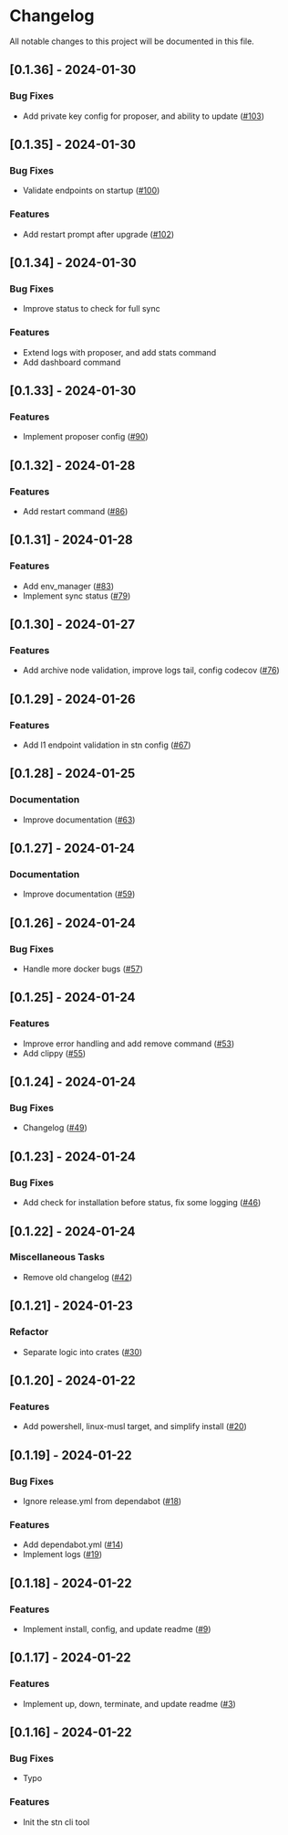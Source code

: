 # Changelog

All notable changes to this project will be documented in this file.

## [0.1.36] - 2024-01-30

### Bug Fixes

- Add private key config for proposer, and ability to update ([#103](https://github.com/d1onys1us/stn/pull/103))

<!-- generated by git-cliff -->
## [0.1.35] - 2024-01-30

### Bug Fixes

- Validate endpoints on startup ([#100](https://github.com/d1onys1us/stn/pull/100))

### Features

- Add restart prompt after upgrade ([#102](https://github.com/d1onys1us/stn/pull/102))

<!-- generated by git-cliff -->
## [0.1.34] - 2024-01-30

### Bug Fixes

- Improve status to check for full sync

### Features

- Extend logs with proposer, and add stats command
- Add dashboard command

<!-- generated by git-cliff -->
## [0.1.33] - 2024-01-30

### Features

- Implement proposer config ([#90](https://github.com/d1onys1us/stn/pull/90))

<!-- generated by git-cliff -->
## [0.1.32] - 2024-01-28

### Features

- Add restart command ([#86](https://github.com/d1onys1us/stn/pull/86))

<!-- generated by git-cliff -->
## [0.1.31] - 2024-01-28

### Features

- Add env_manager ([#83](https://github.com/d1onys1us/stn/pull/83))
- Implement sync status ([#79](https://github.com/d1onys1us/stn/pull/79))

<!-- generated by git-cliff -->
## [0.1.30] - 2024-01-27

### Features

- Add archive node validation, improve logs tail, config codecov ([#76](https://github.com/d1onys1us/stn/pull/76))

<!-- generated by git-cliff -->
## [0.1.29] - 2024-01-26

### Features

- Add l1 endpoint validation in stn config ([#67](https://github.com/d1onys1us/stn/pull/67))

<!-- generated by git-cliff -->
## [0.1.28] - 2024-01-25

### Documentation

- Improve documentation ([#63](https://github.com/d1onys1us/stn/pull/63))

<!-- generated by git-cliff -->
## [0.1.27] - 2024-01-24

### Documentation

- Improve documentation ([#59](https://github.com/d1onys1us/stn/pull/59))

<!-- generated by git-cliff -->
## [0.1.26] - 2024-01-24

### Bug Fixes

- Handle more docker bugs ([#57](https://github.com/d1onys1us/stn/pull/57))

<!-- generated by git-cliff -->
## [0.1.25] - 2024-01-24

### Features

- Improve error handling and add remove command ([#53](https://github.com/d1onys1us/stn/pull/53))
- Add clippy ([#55](https://github.com/d1onys1us/stn/pull/55))

<!-- generated by git-cliff -->
## [0.1.24] - 2024-01-24

### Bug Fixes

- Changelog ([#49](https://github.com/d1onys1us/stn/pull/49))

<!-- generated by git-cliff -->
## [0.1.23] - 2024-01-24

### Bug Fixes

- Add check for installation before status, fix some logging ([#46](https://github.com/d1onys1us/stn/pull/46))

<!-- generated by git-cliff -->
## [0.1.22] - 2024-01-24

### Miscellaneous Tasks

- Remove old changelog ([#42](https://github.com/d1onys1us/stn/pull/42))

<!-- generated by git-cliff -->
## [0.1.21] - 2024-01-23

### Refactor

- Separate logic into crates ([#30](https://github.com/d1onys1us/stn/pull/30))

<!-- generated by git-cliff -->
## [0.1.20] - 2024-01-22

### Features

- Add powershell, linux-musl target, and simplify install ([#20](https://github.com/d1onys1us/stn/pull/20))

<!-- generated by git-cliff -->
## [0.1.19] - 2024-01-22

### Bug Fixes

- Ignore release.yml from dependabot ([#18](https://github.com/d1onys1us/stn/pull/18))

### Features

- Add dependabot.yml ([#14](https://github.com/d1onys1us/stn/pull/14))
- Implement logs ([#19](https://github.com/d1onys1us/stn/pull/19))

<!-- generated by git-cliff -->
## [0.1.18] - 2024-01-22

### Features

- Implement install, config, and update readme ([#9](https://github.com/d1onys1us/stn/pull/9))

<!-- generated by git-cliff -->
## [0.1.17] - 2024-01-22

### Features

- Implement up, down, terminate, and update readme ([#3](https://github.com/d1onys1us/stn/pull/3))

<!-- generated by git-cliff -->
## [0.1.16] - 2024-01-22

### Bug Fixes

- Typo

### Features

- Init the stn cli tool

<!-- generated by git-cliff -->
